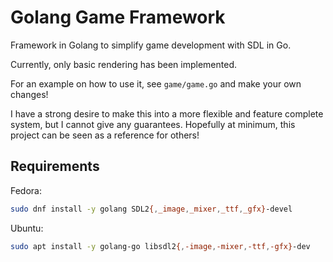 # Golang Game Framework

Framework in Golang to simplify game development with SDL in Go.

Currently, only basic rendering has been implemented.

For an example on how to use it, see `game/game.go` and make your own changes!

I have a strong desire to make this into a more flexible and feature complete system, but I cannot give any guarantees. Hopefully at minimum, this project can be seen as a reference for others!

## Requirements

Fedora:

```bash
sudo dnf install -y golang SDL2{,_image,_mixer,_ttf,_gfx}-devel
```

Ubuntu:

```bash
sudo apt install -y golang-go libsdl2{,-image,-mixer,-ttf,-gfx}-dev
```